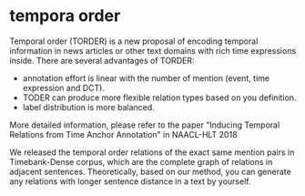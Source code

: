 # tempora order

Temporal order (TORDER) is a new proposal of encoding temporal information in news articles or other text domains with rich time expressions inside. There are several advantages of TORDER:
* annotation effort is linear with the number of mention (event, time expression and DCT).
* TODER can produce more flexible relation types based on you definition.
* label distribution is more balanced.

More detailed information, please refer to the paper "Inducing Temporal Relations from Time Anchor Annotation" in NAACL-HLT 2018

We released the temporal order relations of the exact same mention pairs in Timebank-Dense corpus, which are the complete graph of relations in adjacent sentences. Theoretically, based on our method, you can generate any relations with longer sentence distance in a text by yourself.
